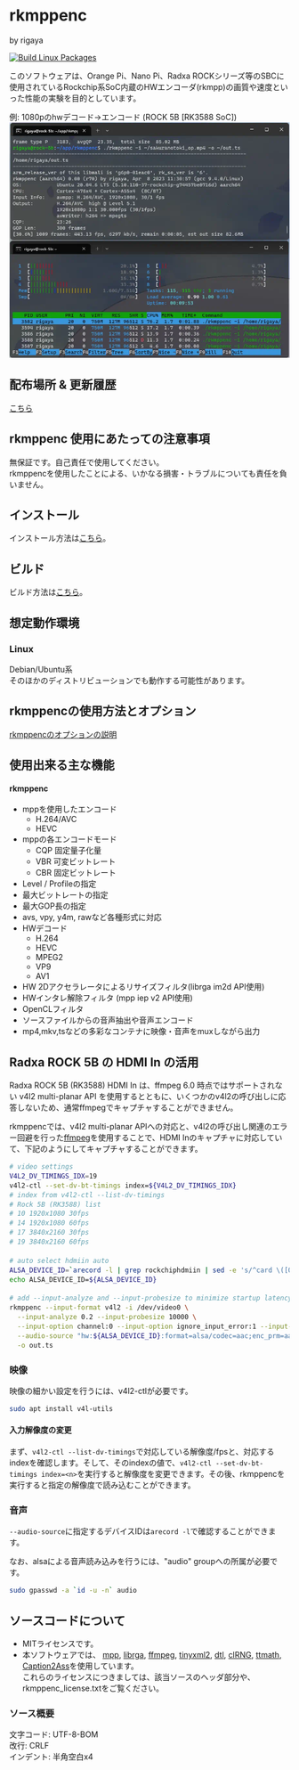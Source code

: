 # rkmppenc  
by rigaya

[![Build Linux Packages](https://github.com/rigaya/rkmppenc/actions/workflows/build_packages.yml/badge.svg)](https://github.com/rigaya/rkmppenc/actions/workflows/build_packages.yml)  

このソフトウェアは、Orange Pi、Nano Pi、Radxa ROCKシリーズ等のSBCに使用されているRockchip系SoC内蔵のHWエンコーダ(rkmpp)の画質や速度といった性能の実験を目的としています。  

例: 1080pのhwデコード→エンコード (ROCK 5B [RK3588 SoC])
![rkmppenc_encode_sample](./resource/rkmppenc_0_00_1080p_encode.webp)

## 配布場所 & 更新履歴
[こちら](https://github.com/rigaya/rkmppenc/releases)  

## rkmppenc 使用にあたっての注意事項
無保証です。自己責任で使用してください。  
rkmppencを使用したことによる、いかなる損害・トラブルについても責任を負いません。

## インストール
インストール方法は[こちら](./Install.ja.md)。

## ビルド
ビルド方法は[こちら](./Build.ja.md)。

## 想定動作環境

### Linux
Debian/Ubuntu系  
  そのほかのディストリビューションでも動作する可能性があります。

## rkmppencの使用方法とオプション  
[rkmppencのオプションの説明](./rkmppenc_Options.ja.md)


## 使用出来る主な機能
#### rkmppenc
- mppを使用したエンコード
   - H.264/AVC
   - HEVC
- mppの各エンコードモード
   - CQP       固定量子化量
   - VBR       可変ビットレート
   - CBR       固定ビットレート
- Level / Profileの指定
- 最大ビットレートの指定
- 最大GOP長の指定
- avs, vpy, y4m, rawなど各種形式に対応
- HWデコード
  - H.264
  - HEVC
  - MPEG2
  - VP9
  - AV1
- HW 2Dアクセラレータによるリサイズフィルタ(librga im2d API使用)
- HWインタレ解除フィルタ (mpp iep v2 API使用)
- OpenCLフィルタ
- ソースファイルからの音声抽出や音声エンコード
- mp4,mkv,tsなどの多彩なコンテナに映像・音声をmuxしながら出力

## Radxa ROCK 5B の HDMI In の活用

Radxa ROCK 5B (RK3588) HDMI In は、ffmpeg 6.0 時点ではサポートされない v4l2 multi-planar API を使用するとともに、いくつかのv4l2の呼び出しに応答しないため、通常ffmpegでキャプチャすることができません。

rkmppencでは、v4l2 multi-planar APIへの対応と、v4l2の呼び出し関連のエラー回避を行った[ffmpeg](https://github.com/rigaya/FFmpeg)を使用することで、HDMI Inのキャプチャに対応していて、下記のようにしてキャプチャすることができます。

```bash
# video settings
V4L2_DV_TIMINGS_IDX=19
v4l2-ctl --set-dv-bt-timings index=${V4L2_DV_TIMINGS_IDX}
# index from v4l2-ctl --list-dv-timings
# Rock 5B (RK3588) list
# 10 1920x1080 30fps
# 14 1920x1080 60fps
# 17 3840x2160 30fps
# 19 3840x2160 60fps

# auto select hdmiin auto
ALSA_DEVICE_ID=`arecord -l | grep rockchiphdmiin | sed -e 's/^card \([0-9]\+\).*/\1/g'`
echo ALSA_DEVICE_ID=${ALSA_DEVICE_ID}

# add --input-analyze and --input-probesize to minimize startup latency
rkmppenc --input-format v4l2 -i /dev/video0 \
  --input-analyze 0.2 --input-probesize 10000 \
  --input-option channel:0 --input-option ignore_input_error:1 --input-option ts:abs \
  --audio-source "hw:${ALSA_DEVICE_ID}:format=alsa/codec=aac;enc_prm=aac_coder=twoloop;bitrate=192" \
  -o out.ts
```

### 映像

映像の細かい設定を行うには、v4l2-ctlが必要です。

```bash
sudo apt install v4l-utils
```

#### 入力解像度の変更

まず、```v4l2-ctl --list-dv-timings```で対応している解像度/fpsと、対応するindexを確認します。そして、そのindexの値で、```v4l2-ctl --set-dv-bt-timings index=<n>```を実行すると解像度を変更できます。その後、rkmppencを実行すると指定の解像度で読み込むことができます。


### 音声

 ```--audio-source```に指定するデバイスIDは```arecord -l```で確認することができます。
 
なお、alsaによる音声読み込みを行うには、"audio" groupへの所属が必要です。

```bash
sudo gpasswd -a `id -u -n` audio
```

## ソースコードについて
- MITライセンスです。
- 本ソフトウェアでは、
  [mpp](https://github.com/rockchip-linux/mpp),
  [librga](https://github.com/airockchip/librga),
  [ffmpeg](https://ffmpeg.org/),
  [tinyxml2](http://www.grinninglizard.com/tinyxml2/),
  [dtl](https://github.com/cubicdaiya/dtl),
  [clRNG](https://github.com/clMathLibraries/clRNG),
  [ttmath](http://www.ttmath.org/),
  [Caption2Ass](https://github.com/maki-rxrz/Caption2Ass_PCR)を使用しています。  
  これらのライセンスにつきましては、該当ソースのヘッダ部分や、rkmppenc_license.txtをご覧ください。

### ソース概要
文字コード: UTF-8-BOM  
改行: CRLF  
インデント: 半角空白x4
